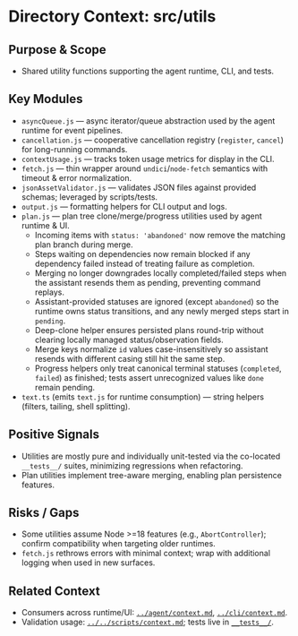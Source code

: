 # Directory Context: src/utils

## Purpose & Scope

- Shared utility functions supporting the agent runtime, CLI, and tests.

## Key Modules

- `asyncQueue.js` — async iterator/queue abstraction used by the agent runtime for event pipelines.
- `cancellation.js` — cooperative cancellation registry (`register`, `cancel`) for long-running commands.
- `contextUsage.js` — tracks token usage metrics for display in the CLI.
- `fetch.js` — thin wrapper around `undici`/`node-fetch` semantics with timeout & error normalization.
- `jsonAssetValidator.js` — validates JSON files against provided schemas; leveraged by scripts/tests.
- `output.js` — formatting helpers for CLI output and logs.
- `plan.js` — plan tree clone/merge/progress utilities used by agent runtime & UI.
  - Incoming items with `status: 'abandoned'` now remove the matching plan branch during merge.
  - Steps waiting on dependencies now remain blocked if any dependency failed instead of treating failure as completion.
  - Merging no longer downgrades locally completed/failed steps when the assistant resends them as pending, preventing command replays.
  - Assistant-provided statuses are ignored (except `abandoned`) so the runtime owns status transitions, and any newly merged steps start in `pending`.
  - Deep-clone helper ensures persisted plans round-trip without clearing locally managed status/observation fields.
  - Merge keys normalize `id` values case-insensitively so assistant resends with different casing still hit the same step.
  - Progress helpers only treat canonical terminal statuses (`completed`, `failed`) as finished; tests assert unrecognized values like `done` remain pending.
- `text.ts` (emits `text.js` for runtime consumption) — string helpers (filters, tailing, shell splitting).

## Positive Signals

- Utilities are mostly pure and individually unit-tested via the co-located `__tests__/` suites, minimizing regressions when refactoring.
- Plan utilities implement tree-aware merging, enabling plan persistence features.

## Risks / Gaps

- Some utilities assume Node >=18 features (e.g., `AbortController`); confirm compatibility when targeting older runtimes.
- `fetch.js` rethrows errors with minimal context; wrap with additional logging when used in new surfaces.

## Related Context

- Consumers across runtime/UI: [`../agent/context.md`](../agent/context.md), [`../cli/context.md`](../cli/context.md).
- Validation usage: [`../../scripts/context.md`](../../scripts/context.md); tests live in [`__tests__/`](__tests__/).
